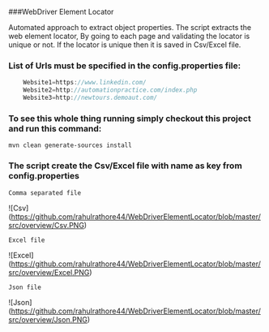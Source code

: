 ###WebDriver Element Locator


Automated approach to extract object properties. The script extracts the web element locator,
By going to each page and validating the locator is unique or not.
If the locator is unique then it is saved in Csv/Excel file.

### List of Urls must be specified in the config.properties file:

```java
    Website1=https://www.linkedin.com/
    Website2=http://automationpractice.com/index.php
    Website3=http://newtours.demoaut.com/
```

### To see this whole thing running simply checkout this project and run this command:

`mvn clean generate-sources install`

### The script create the Csv/Excel file with name as key from config.properties 

`Comma separated file`

![Csv]
(https://github.com/rahulrathore44/WebDriverElementLocator/blob/master/src/overview/Csv.PNG)

`Excel file`

![Excel]
(https://github.com/rahulrathore44/WebDriverElementLocator/blob/master/src/overview/Excel.PNG)

`Json file`

![Json]
(https://github.com/rahulrathore44/WebDriverElementLocator/blob/master/src/overview/Json.PNG) 

